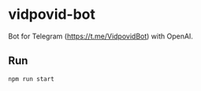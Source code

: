 # vidpovid-bot

Bot for Telegram (https://t.me/VidpovidBot) with OpenAI.

## Run

```bash
npm run start
```
